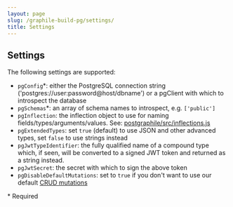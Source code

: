 ```yaml
---
layout: page
slug: /graphile-build-pg/settings/
title: Settings
---
```


## Settings

The following settings are supported:

* `pgConfig`\*: either the PostgreSQL connection string ('postgres://user:password@host/dbname') or a pgClient with which to introspect the database
* `pgSchemas`\*: an array of schema names to introspect, e.g. `['public']`
* `pgInflection`: the inflection object to use for naming fields/types/arguments/values. See: [postgraphile/src/inflections.js](https://github.com/graphile/graphile-engine/blob/master/packages/postgraphile/src/inflections.js)
* `pgExtendedTypes`: set `true` (default) to use JSON and other advanced types, set `false` to use strings instead
* `pgJwtTypeIdentifier`: the fully qualified name of a compound type which, if seen, will be converted to a signed JWT token and returned as a string instead.
* `pgJwtSecret`: the secret with which to sign the above token
* `pgDisableDefaultMutations`: set to `true` if you don't want to use our default [CRUD mutations](/postgraphile/crud-mutations/)

\* Required
